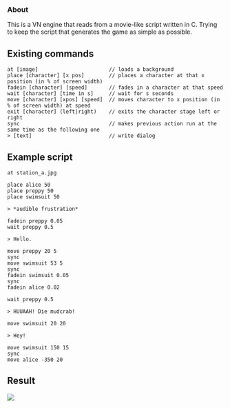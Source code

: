 
### About ###

This is a VN engine that reads from a movie-like script written in C.
Trying to keep the script that generates the game as simple as possible.

## Existing commands ##
```
at [image]                       // loads a background
place [character] [x pos]        // places a character at that x position (in % of screen width) 
fadein [character] [speed]       // fades in a character at that speed
wait [character] [time in s]     // wait for s seconds
move [character] [xpos] [speed]  // moves character to x position (in % of screen width) at speed
exit [character] (left|right)    // exits the character stage left or right
sync                             // makes previous action run at the same time as the following one
> [text]                         // write dialog

```

## Example script ##
```
at station_a.jpg

place alice 50
place preppy 50
place swimsuit 50

> *audible frustration*

fadein preppy 0.05
wait preppy 0.5

> Hello.

move preppy 20 5
sync
move swimsuit 53 5
sync
fadein swimsuit 0.05
sync
fadein alice 0.02 

wait preppy 0.5 

> HUUAAH! Die mudcrab!

move swimsuit 20 20

> Hey!

move swimsuit 150 15 
sync
move alice -350 20
```

## Result ##
![](https://media.giphy.com/media/hpcP3e9JeHi4JGG0AM/giphy.gif)
